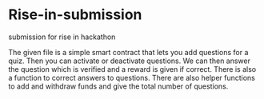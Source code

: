 # Rise-in-submission
submission for rise in hackathon

The given file is a simple smart contract that lets you add questions for a quiz. Then you can activate or deactivate questions. 
We can then answer the question which is verified and a reward is given if correct. There is also a function to correct answers to questions.
There are also helper functions to add and withdraw funds and give the total number of questions.
